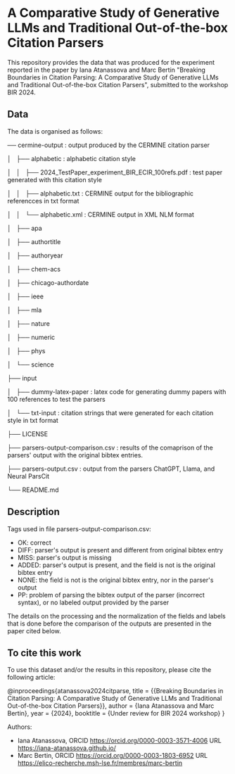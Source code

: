 # A Comparative Study of Generative LLMs and Traditional Out-of-the-box Citation Parsers

This repository provides the data that was produced for the experiment reported in the paper by Iana Atanassova and Marc Bertin "Breaking Boundaries in Citation Parsing: A Comparative Study of Generative LLMs and Traditional Out-of-the-box Citation Parsers", submitted to the workshop BIR 2024. 


## Data

The data is organised as follows:


── cermine-output						: output produced by the CERMINE citation parser

│   ├── alphabetic			: alphabetic citation style

│   │   ├── 2024_TestPaper_experiment_BIR_ECIR_100refs.pdf		: test paper generated with this citation style

│   │   ├── alphabetic.txt 										: CERMINE output for the bibliographic referencces in txt format

│   │   └── alphabetic.xml										: CERMINE output in XML NLM format

│   ├── apa

│   ├── authortitle

│   ├── authoryear

│   ├── chem-acs

│   ├── chicago-authordate

│   ├── ieee

│   ├── mla

│   ├── nature

│   ├── numeric

│   ├── phys

│   └── science

├── input

│   ├── dummy-latex-paper		: latex code for generating dummy papers with 100 references to test the parsers

│   └── txt-input				: citation strings that were generated for each citation style in txt format

├── LICENSE

├── parsers-output-comparison.csv		: results of the comaprison of the parsers' output with the original bibtex entries. 

├── parsers-output.csv					: output from the parsers ChatGPT, Llama, and Neural ParsCit

└── README.md

## Description

Tags used in file parsers-output-comparison.csv: 
- OK: correct
- DIFF: parser's output is present and different from original bibtex entry
- MISS: parser's output is missing
- ADDED: parser's output is present, and the field is not is the original bibtex entry
- NONE: the field is not is the original bibtex entry, nor in the parser's output
- PP: problem of parsing the bibtex output of the parser (incorrect syntax), or no labeled output provided by the parser

The details on the processing and the normalization of the fields and labels that is done before the comparison of the outputs are presented in the paper cited below.

## To cite this work

To use this dataset and/or the results in this repository, please cite the following article:

@inproceedings{atanassova2024citparse,
	title = {{Breaking Boundaries in Citation Parsing: A Comparative Study of Generative LLMs and Traditional Out-of-the-box Citation Parsers}}, 
	author = {Iana Atanassova and Marc Bertin},
	year = {2024},
	booktitle = {Under review for BIR 2024 workshop}
}

Authors:
- Iana Atanassova, ORCID https://orcid.org/0000-0003-3571-4006 URL https://iana-atanassova.github.io/
- Marc Bertin, ORCID https://orcid.org/0000-0003-1803-6952 URL https://elico-recherche.msh-lse.fr/membres/marc-bertin

